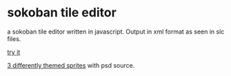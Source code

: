 # sokoban tile editor

a sokoban tile editor written in javascript. Output in xml format as seen in slc files.

[try it](https://deificx.github.io/sokoban-editor/)

[3 differently themed sprites](https://deificx.github.io/sokoban-editor/) with psd source.
